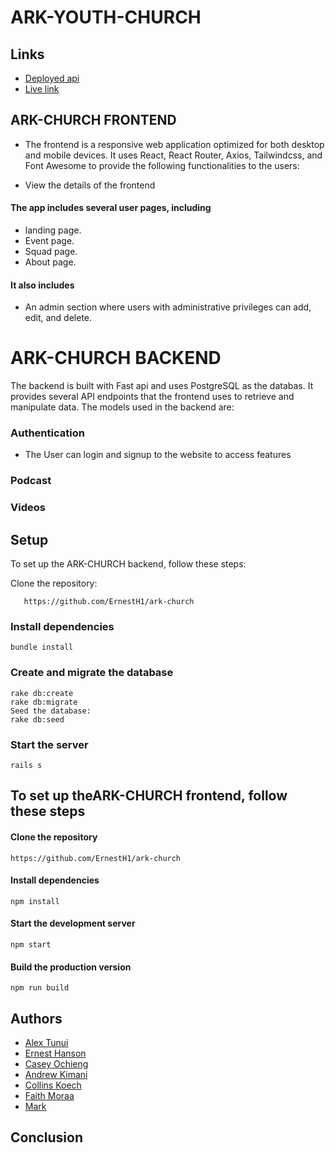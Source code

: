 # ARK-YOUTH-CHURCH

## Links

- [Deployed api](/)
- [Live link](/)

## ARK-CHURCH FRONTEND 

* The frontend is a responsive web application optimized for both desktop and mobile devices. It uses React, React Router, Axios, Tailwindcss, and Font Awesome to provide the following functionalities to the users:

- View the details of the frontend

#### The app includes several user pages, including

- landing page.
- Event page.
- Squad page.
- About page.

#### It also includes

- An admin section where users with administrative privileges can add, edit, and delete.

# ARK-CHURCH BACKEND

The backend is built with Fast api and uses PostgreSQL as the databas. It provides several API endpoints that the frontend uses to retrieve and manipulate data. The models used in the backend are:

### Authentication
- The User can login and signup to the website to access features
### Podcast
### Videos



## Setup

To set up the ARK-CHURCH backend, follow these steps:

Clone the repository:

       https://github.com/ErnestH1/ark-church

### Install dependencies

    bundle install

### Create and migrate the database

    rake db:create
    rake db:migrate
    Seed the database:
    rake db:seed

### Start the server

    rails s

## To set up theARK-CHURCH frontend, follow these steps

#### Clone the repository

    https://github.com/ErnestH1/ark-church

#### Install dependencies

    npm install

#### Start the development server

    npm start

#### Build the production version

    npm run build

## Authors

- [Alex Tunui](https://github.com/AlexTanui)
- [Ernest Hanson](https://github.com/)
- [Casey Ochieng](https://github.com/caseyochieng)
- [Andrew Kimani](https://github.com/)
- [Collins Koech](https://github.com/)
- [Faith Moraa](https://github.com/)
- [Mark ](http://github.com/Towerofdragons)

## Conclusion

